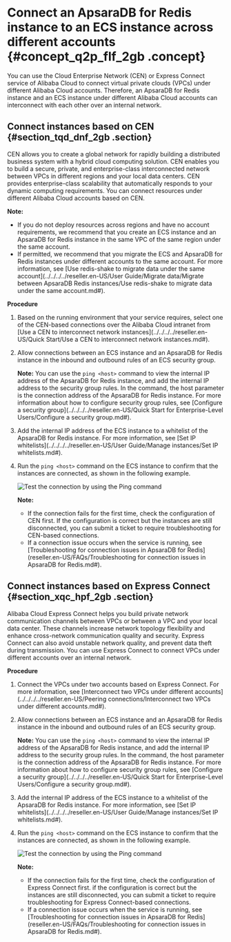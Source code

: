 # Connect an ApsaraDB for Redis instance to an ECS instance across different accounts {#concept_q2p_flf_2gb .concept}

You can use the Cloud Enterprise Network \(CEN\) or Express Connect service of Alibaba Cloud to connect virtual private clouds \(VPCs\) under different Alibaba Cloud accounts. Therefore, an ApsaraDB for Redis instance and an ECS instance under different Alibaba Cloud accounts can interconnect with each other over an internal network.

## Connect instances based on CEN {#section_tqd_dnf_2gb .section}

CEN allows you to create a global network for rapidly building a distributed business system with a hybrid cloud computing solution. CEN enables you to build a secure, private, and enterprise-class interconnected network between VPCs in different regions and your local data centers. CEN provides enterprise-class scalability that automatically responds to your dynamic computing requirements. You can connect resources under different Alibaba Cloud accounts based on CEN.

**Note:** 

-   If you do not deploy resources across regions and have no account requirements, we recommend that you create an ECS instance and an ApsaraDB for Redis instance in the same VPC of the same region under the same account.
-   If permitted, we recommend that you migrate the ECS and ApsaraDB for Redis instances under different accounts to the same account. For more information, see [Use redis-shake to migrate data under the same account](../../../../reseller.en-US/User Guide/Migrate data/Migrate between ApsaraDB Redis instances/Use redis-shake to migrate data under the same account.md#).

**Procedure**

1.  Based on the running environment that your service requires, select one of the CEN-based connections over the Alibaba Cloud intranet from [Use a CEN to interconnect network instances](../../../../reseller.en-US/Quick Start/Use a CEN to interconnect network instances.md#).
2.  Allow connections between an ECS instance and an ApsaraDB for Redis instance in the inbound and outbound rules of an ECS security group.

    **Note:** You can use the `ping <host>` command to view the internal IP address of the ApsaraDB for Redis instance, and add the internal IP address to the security group rules. In the command, the host parameter is the connection address of the ApsaraDB for Redis instance. For more information about how to configure security group rules, see [Configure a security group](../../../../reseller.en-US/Quick Start for Enterprise-Level Users/Configure a security group.md#).

3.  Add the internal IP address of the ECS instance to a whitelist of the ApsaraDB for Redis instance. For more information, see [Set IP whitelists](../../../../reseller.en-US/User Guide/Manage instances/Set IP whitelists.md#).
4.  Run the `ping <host>` command on the ECS instance to confirm that the instances are connected, as shown in the following example.

    ![Test the connection by using the Ping command](http://static-aliyun-doc.oss-cn-hangzhou.aliyuncs.com/assets/img/80706/156810036138517_en-US.png)

    **Note:** 

    -   If the connection fails for the first time, check the configuration of CEN first. If the configuration is correct but the instances are still disconnected, you can submit a ticket to require troubleshooting for CEN-based connections.
    -   If a connection issue occurs when the service is running, see [Troubleshooting for connection issues in ApsaraDB for Redis](reseller.en-US/FAQs/Troubleshooting for connection issues in ApsaraDB for Redis.md#).

## Connect instances based on Express Connect {#section_xqc_hpf_2gb .section}

Alibaba Cloud Express Connect helps you build private network communication channels between VPCs or between a VPC and your local data center. These channels increase network topology flexibility and enhance cross-network communication quality and security. Express Connect can also avoid unstable network quality, and prevent data theft during transmission. You can use Express Connect to connect VPCs under different accounts over an internal network.

**Procedure**

1.  Connect the VPCs under two accounts based on Express Connect. For more information, see [Interconnect two VPCs under different accounts](../../../../reseller.en-US/Peering connections/Interconnect two VPCs under different accounts.md#).
2.  Allow connections between an ECS instance and an ApsaraDB for Redis instance in the inbound and outbound rules of an ECS security group.

    **Note:** You can use the `ping <host>` command to view the internal IP address of the ApsaraDB for Redis instance, and add the internal IP address to the security group rules. In the command, the host parameter is the connection address of the ApsaraDB for Redis instance. For more information about how to configure security group rules, see [Configure a security group](../../../../reseller.en-US/Quick Start for Enterprise-Level Users/Configure a security group.md#).

3.  Add the internal IP address of the ECS instance to a whitelist of the ApsaraDB for Redis instance. For more information, see [Set IP whitelists](../../../../reseller.en-US/User Guide/Manage instances/Set IP whitelists.md#).
4.  Run the `ping <host>` command on the ECS instance to confirm that the instances are connected, as shown in the following example.

    ![Test the connection by using the Ping command](http://static-aliyun-doc.oss-cn-hangzhou.aliyuncs.com/assets/img/80706/156810036138517_en-US.png)

    **Note:** 

    -   If the connection fails for the first time, check the configuration of Express Connect first. if the configuration is correct but the instances are still disconnected, you can submit a ticket to require troubleshooting for Express Connect-based connections.
    -   If a connection issue occurs when the service is running, see [Troubleshooting for connection issues in ApsaraDB for Redis](reseller.en-US/FAQs/Troubleshooting for connection issues in ApsaraDB for Redis.md#).

